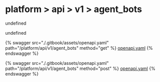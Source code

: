 # platform > api > v1 > agent_bots

undefined

undefined


{% swagger src="./.gitbook/assets/openapi.yaml" path="/platform/api/v1/agent_bots" method="get" %}
[openapi.yaml](<./.gitbook/assets/openapi.yaml>)
{% endswagger %}
  


{% swagger src="./.gitbook/assets/openapi.yaml" path="/platform/api/v1/agent_bots" method="post" %}
[openapi.yaml](<./.gitbook/assets/openapi.yaml>)
{% endswagger %}
